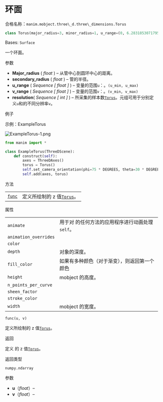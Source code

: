 # 环面

合格名称：`manim.mobject.three\_d.three\_dimensions.Torus`


```py
class Torus(major_radius=3, minor_radius=1, u_range=(0, 6.283185307179586), v_range=(0, 6.283185307179586), resolution=None, **kwargs)
```

Bases: `Surface`

一个环面。

参数

- **Major_radius** ( _float_ ) – 从管中心到圆环中心的距离。
- **secondary_radius** ( _float_ ) – 管的半径。
- **u_range** ( _Sequence_ _\[_ _float_ _\]_ ) – 变量的范围`u`：。`(u_min, u_max)`
- **v_range** ( _Sequence_ _\[_ _float_ _\]_ ) – 变量的范围`v`：。`(v_min, v_max)`
- **resolution**( _Sequence_ _\[_ _int_ _\]_ ) – 所采集的样本数[`Torus`]()。元组可用于分别定义`u`和的不同分辨率`v`。


例子

示例：ExampleTorus

![ExampleTorus-1.png](../_images/ExampleTorus-1.png)


```py
from manim import *

class ExampleTorus(ThreeDScene):
    def construct(self):
        axes = ThreeDAxes()
        torus = Torus()
        self.set_camera_orientation(phi=75 * DEGREES, theta=30 * DEGREES)
        self.add(axes, torus)
```


方法

|||
|-|-|
[`func`]()|定义所绘制的 z 值[`Torus`]()。


属性

|||
|-|-|
`animate`|用于对 的任何方法的应用程序进行动画处理`self`。
`animation_overrides`|
`color`|
`depth`|对象的深度。
`fill_color`|如果有多种颜色（对于渐变），则返回第一个颜色
`height`|mobject 的高度。
`n_points_per_curve`|
`sheen_factor`|
`stroke_color`|
`width`|mobject 的宽度。



`func(u, v)`

定义所绘制的 z 值[`Torus`]()。

返回

定义 的 z 值[`Torus`]()。

返回类型

`numpy.ndarray`

参数

- **u**（_float_）–
- **v**（_float_）–
